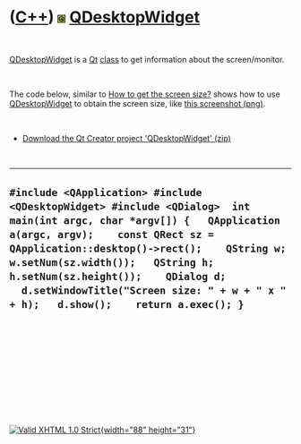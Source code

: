 



 

 

 

 

 

([C++](Cpp.htm)) ![Qt](PicQt.png) [QDesktopWidget](CppQDesktopWidget.htm)
=========================================================================

 

[QDesktopWidget](CppQDesktopWidget.htm) is a [Qt](CppQt.htm)
[class](CppClass.htm) to get information about the screen/monitor.

 

The code below, similar to [How to get the screen
size?](CppQtGetScreenSize.htm) shows how to use
[QDesktopWidget](CppQDesktopWidget.htm) to obtain the screen size, like
[this screenshot (png)](CppQDesktopWidget.png).

 

-   [Download the Qt Creator project
    'QDesktopWidget' (zip)](CppQDesktopWidget.zip)

 

  ------------------------------------------------------------------------------------------------------------------------------------------------------------------------------------------------------------------------------------------------------------------------------------------------------------------------------------------------------------------------------
  ` #include <QApplication> #include <QDesktopWidget> #include <QDialog>  int main(int argc, char *argv[]) {   QApplication a(argc, argv);    const QRect sz = QApplication::desktop()->rect();    QString w; w.setNum(sz.width());   QString h; h.setNum(sz.height());    QDialog d;   d.setWindowTitle("Screen size: " + w + " x " + h);   d.show();    return a.exec(); } `
  ------------------------------------------------------------------------------------------------------------------------------------------------------------------------------------------------------------------------------------------------------------------------------------------------------------------------------------------------------------------------------

 

 

 

 

 





 

[![Valid XHTML 1.0 Strict](valid-xhtml10.png){width="88"
height="31"}](http://validator.w3.org/check?uri=referer)
